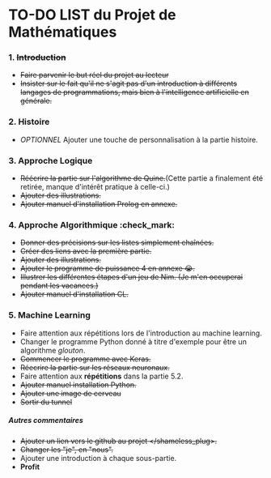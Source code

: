 # TO-DO LIST du Projet de Mathématiques

### 1. ~~Introduction~~
- ~~Faire parvenir le but réel du projet au lecteur~~
- ~~Insister sur le fait qu'il ne s'agit pas d'un introduction à différents langages de programmations, mais bien à l'intelligence artificielle en générale.~~

### 2. Histoire
- *OPTIONNEL* Ajouter une touche de personnalisation à la partie histoire.

### 3. Approche Logique 
- ~~Réécrire la partie sur l'algorithme de Quine.~~(Cette partie a finalement été retirée, manque d'intérêt pratique à celle-ci.) 
-  ~~Ajouter des illustrations.~~ 
- ~~Ajouter manuel d'installation Prolog en annexe.~~ 

### 4. Approche Algorithmique :check_mark:
- ~~Donner des précisions sur les listes simplement chaînées.~~ 
- ~~Créer des liens avec la première partie.~~
- ~~Ajouter des illustrations.~~
- ~~Ajouter le programme de puissance 4 en annexe :sob:.~~
- ~~Illustrer les différentes étapes d'un jeu de Nim. (Je m'en occuperai pendant les vacances.)~~
- ~~Ajouter manuel d'installation CL.~~

### 5. Machine Learning
- Faire attention aux répétitions lors de l'introduction au machine learning. 
- Changer le programme Python donné à titre d'exemple pour être un algorithme *glouton*.
- ~~Commencer le programme avec Keras.~~
- ~~Réecrire la partie sur les réseaux neuronaux.~~ 
- Faire attention aux **répétitions** dans la partie 5.2.
- ~~Ajouter manuel installation Python.~~
- ~~Ajouter une image de cerveau~~
- ~~Sortir du tunnel~~ 

##### Autres commentaires
- ~~Ajouter un lien vers le github au projet </shameless_plug>.~~ 
- ~~Changer les "je", en "nous".~~
- Ajouter une introduction à chaque sous-partie.
- **Profit**
